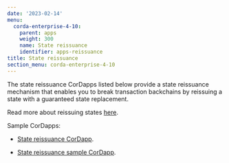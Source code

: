 ```yaml
---
date: '2023-02-14'
menu:
  corda-enterprise-4-10:
    parent: apps
    weight: 300
    name: State reissuance
    identifier: apps-reissuance
title: State reissuance
section_menu: corda-enterprise-4-10
---
```


The state reissuance CorDapps listed below provide a state reissuance mechanism that enables you to break transaction backchains by reissuing a state with a guaranteed state replacement.

Read more about reissuing states [here](../../../community/reissuing-states.md).

Sample CorDapps:

* [State reissuance CorDapp](https://github.com/corda/reissue-cordapp).

* [State reissuance sample CorDapp](https://github.com/corda/reissue-sample-cordapp).
